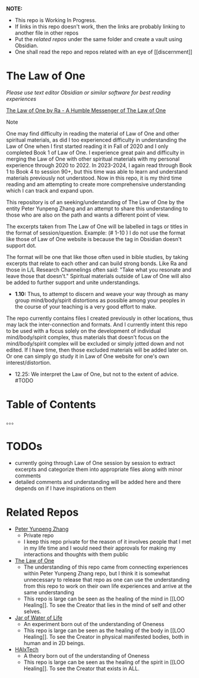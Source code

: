 **NOTE:** 
- This repo is Working In Progress.
- If links in this repo doesn't work, then the links are probably linking to another file in other repos
- Put the *related repos* under the same folder and create a vault using Obsidian.
- One shall read the repo and repos related with an eye of [[discernment]] 
# The Law of One
*Please use text editor Obsidian or similar software for best reading experiences*

[The Law of One by Ra - A Humble Messenger of The Law of One](https://www.lawofone.info/) 

> [!NOTE]
> One may find difficulty in reading the material of Law of One and other spiritual materials, as did I too experienced difficulty in understanding the Law of One when I first started reading it in Fall of 2020 and I only completed Book 1 of Law of One. I experience great pain and difficulty in merging the Law of One with other spiritual materials with my personal experience through 2020 to 2022. In 2023-2024, I again read through Book 1 to Book 4 to session 90+, but this time was able to learn and understand materials previously not understood. Now in this repo, it is my third time reading and am attempting to create more comprehensive understanding which I can track and expand upon.

This repository is of an seeking/understanding of The Law of One by the entity Peter Yunpeng Zhang and an attempt to share this understanding to those who are also on the path and wants a different point of view.

The excerpts taken from The Law of One will be labelled in tags or titles in the format of session/question. Example: (# 1-10 ) I do not use the format like those of Law of One website is because the tag in Obsidian doesn't support dot.

The format will be one that like those often used in bible studies, by taking excerpts that relate to each other and can build strong bonds. Like Ra and those in L/L Research Channelings often said: "Take what you resonate and leave those that doesn't." Spiritual materials outside of Law of One will also be added to further support and unite understandings.
- **1.10:** Thus, to attempt to discern and weave your way through as many group mind/body/spirit distortions as possible among your peoples in the course of your teaching is a very good effort to make.

The repo currently contains files I created previously in other locations, thus may lack the inter-connection and formats. And I currently intent this repo to be used with a focus solely on the development of individual mind/body/spirit complex, thus materials that doesn't focus on the mind/body/spirit complex will be excluded or simply jotted down and not edited. If I have time, then those excluded materials will be added later on. Or one can simply go study it in Law of One website for one's own interest/distortion.
- 12.25: We interpret the Law of One, but not to the extent of advice. #TODO
# Table of Contents
。。。

# TODOs
- currently going through Law of One session by session to extract excerpts and categorize them into appropriate files along with minor comments
- detailed comments and understanding will be added here and there depends on if I have inspirations on them
# Related Repos
- [Peter Yunpeng Zhang](https://github.com/peteryzhang6/pyzzyp) 
	- Private repo
	- I keep this repo private for the reason of it involves people that I met in my life time and I would need their approvals for making my interactions and thoughts with them public
- [The Law of One](https://github.com/peteryzhang6/The-Law-of-One)
	- The understanding of this repo came from connecting experiences within Peter Yunpeng Zhang repo, but I think it is somewhat unnecessary to release that repo as one can use the understanding from this repo to work on their own life experiences and arrive at the same understanding
	- This repo is large can be seen as the healing of the mind in [[LOO Healing]]. To see the Creator that lies in the mind of self and other selves.
- [Jar of Water of Life](https://github.com/peteryzhang6/Jar-of-Water-of-Life)
	- An experiment born out of the understanding of Oneness
	- This repo is large can be seen as the healing of the body in [[LOO Healing]]. To see the Creator in physical manifested bodies, both in human and in 2D beings.
- [HAIxTech](https://github.com/peteryzhang6/HAIxTech)
	- A theory born out of the understanding of Oneness
	- This repo is large can be seen as the healing of the spirit in [[LOO Healing]]. To see the Creator that exists in ALL.
